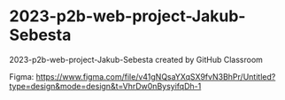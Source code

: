 # 2023-p2b-web-project-Jakub-Sebesta
2023-p2b-web-project-Jakub-Sebesta created by GitHub Classroom


Figma: https://www.figma.com/file/v41gNQsaYXqSX9fvN3BhPr/Untitled?type=design&mode=design&t=VhrDw0nBysyifqDh-1 
